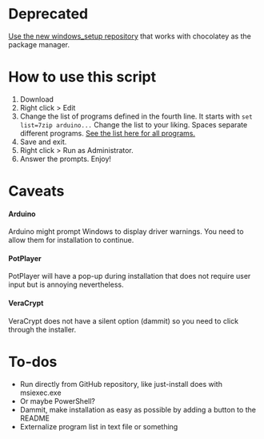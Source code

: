 # Deprecated

[Use the new windows_setup repository](https://github.com/ericswpark/windows_setup/) that works with chocolatey as the package manager.


# How to use this script
1. Download
2. Right click > Edit
3. Change the list of programs defined in the fourth line. It starts with `set list=7zip arduino...` Change the list to your liking. Spaces separate different programs. [See the list here for all programs.](https://just-install.github.io/)
4. Save and exit.
5. Right click > Run as Administrator.
6. Answer the prompts. Enjoy!

# Caveats

#### Arduino

Arduino might prompt Windows to display driver warnings. You need to allow them for installation to continue.

#### PotPlayer

PotPlayer will have a pop-up during installation that does not require user input but is annoying nevertheless.

#### VeraCrypt

VeraCrypt does not have a silent option (dammit) so you need to click through the installer.

# To-dos
 - Run directly from GitHub repository, like just-install does with msiexec.exe
 - Or maybe PowerShell?
 - Dammit, make installation as easy as possible by adding a button to the README
 - Externalize program list in text file or something
